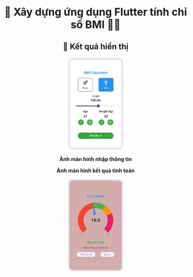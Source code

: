<h1 align="center">
📌 Xây dựng ứng dụng Flutter tính chỉ số BMI 👩‍⚕️
</h1> 

<h2 align="center">📸 Kết quả hiển thị</h2>
<div align="center">
 
  <img src="main.jpg" alt="màn hình điền thông tin" width="30%">
   <p><strong>Ảnh màn hình nhập thông tin</strong></p>
  <p><strong>Ảnh màn hình kết quả tính toán</strong></p>
  <img src="ketqua.jpg" alt="Kết quả tính toán" width="30%">
</div>
